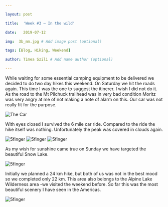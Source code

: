 ```yaml
---

layout: post

title:  'Week #3 – In the wild'

date:   2019-07-12

img:  3b_mm.jpg # Add image post (optional)

tags: [Blog, Hiking, Weekend]

author: Timea Szili # Add name author (optional)

---
```



While waiting for some essential camping equipment to be delivered we decided to do two day hikes this weekend. On Saturday we hit the roads again. This time I was the one to suggest the itinerer. I wish I did not do it. As the road to the Mt Pilchuck trailhead was in very bad condition Moritz was very angry at me of not making a note of alarm on this. Our car was not really fit for the purpose. 

![The Car]({{site.baseurl}}/assets/img/3b_11.JPG) 

With eyes closed I survived the 6 mile car ride. Compared to the ride the hike itself was nothing. Unfortunately the peak was covered in clouds again. 

![5finger]({{site.baseurl}}/assets/img/3b_2.JPG) 
![5finger]({{site.baseurl}}/assets/img/3b_3.JPG) 
![5finger]({{site.baseurl}}/assets/img/3b_4.JPG) 


As my wish for sunshine came true on Sunday we have targeted the beautiful Snow Lake. 

![5finger]({{site.baseurl}}/assets/img/3b_5.JPG) 

Initially we planned a 24 km hike, but both of us was not in the best mood so we completed only 22 km. This area also belongs to the Alpine Lake Wilderness area -we visited the weekend before. So far this was the most beautiful scenery I have seen in the Americas.

![5finger]({{site.baseurl}}/assets/img/3b_6.JPG) 

